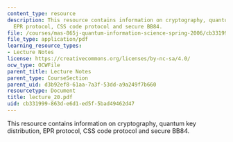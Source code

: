 ```yaml
---
content_type: resource
description: This resource contains information on cryptography, quantum key distribution,
  EPR protocol, CSS code protocol and secure BB84.
file: /courses/mas-865j-quantum-information-science-spring-2006/cb331999863de6d1ed5f5bad49462d47_lecture_20.pdf
file_type: application/pdf
learning_resource_types:
- Lecture Notes
license: https://creativecommons.org/licenses/by-nc-sa/4.0/
ocw_type: OCWFile
parent_title: Lecture Notes
parent_type: CourseSection
parent_uid: d3b92ef8-61aa-7a3f-53dd-a9a249f7b660
resourcetype: Document
title: lecture_20.pdf
uid: cb331999-863d-e6d1-ed5f-5bad49462d47
---
```

This resource contains information on cryptography, quantum key distribution, EPR protocol, CSS code protocol and secure BB84.